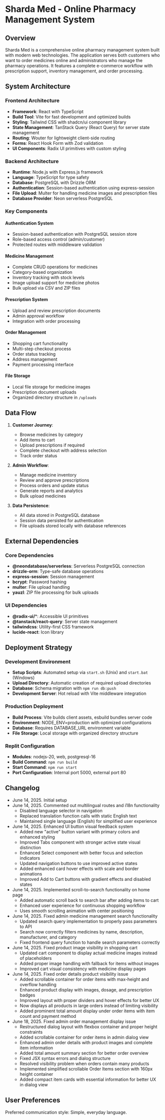 # Sharda Med - Online Pharmacy Management System

## Overview

Sharda Med is a comprehensive online pharmacy management system built with modern web technologies. The application serves both customers who want to order medicines online and administrators who manage the pharmacy operations. It features a complete e-commerce workflow with prescription support, inventory management, and order processing.

## System Architecture

### Frontend Architecture
- **Framework**: React with TypeScript
- **Build Tool**: Vite for fast development and optimized builds
- **Styling**: Tailwind CSS with shadcn/ui component library
- **State Management**: TanStack Query (React Query) for server state management
- **Routing**: Wouter for lightweight client-side routing
- **Forms**: React Hook Form with Zod validation
- **UI Components**: Radix UI primitives with custom styling

### Backend Architecture
- **Runtime**: Node.js with Express.js framework
- **Language**: TypeScript for type safety
- **Database**: PostgreSQL with Drizzle ORM
- **Authentication**: Session-based authentication using express-session
- **File Upload**: Multer for handling medicine images and prescription files
- **Database Provider**: Neon serverless PostgreSQL

### Key Components

#### Authentication System
- Session-based authentication with PostgreSQL session store
- Role-based access control (admin/customer)
- Protected routes with middleware validation

#### Medicine Management
- Complete CRUD operations for medicines
- Category-based organization
- Inventory tracking with stock levels
- Image upload support for medicine photos
- Bulk upload via CSV and ZIP files

#### Prescription System
- Upload and review prescription documents
- Admin approval workflow
- Integration with order processing

#### Order Management
- Shopping cart functionality
- Multi-step checkout process
- Order status tracking
- Address management
- Payment processing interface

#### File Storage
- Local file storage for medicine images
- Prescription document uploads
- Organized directory structure in `/uploads`

## Data Flow

1. **Customer Journey**:
   - Browse medicines by category
   - Add items to cart
   - Upload prescriptions if required
   - Complete checkout with address selection
   - Track order status

2. **Admin Workflow**:
   - Manage medicine inventory
   - Review and approve prescriptions
   - Process orders and update status
   - Generate reports and analytics
   - Bulk upload medicines

3. **Data Persistence**:
   - All data stored in PostgreSQL database
   - Session data persisted for authentication
   - File uploads stored locally with database references

## External Dependencies

### Core Dependencies
- **@neondatabase/serverless**: Serverless PostgreSQL connection
- **drizzle-orm**: Type-safe database operations
- **express-session**: Session management
- **bcrypt**: Password hashing
- **multer**: File upload handling
- **yauzl**: ZIP file processing for bulk uploads

### UI Dependencies
- **@radix-ui/***: Accessible UI primitives
- **@tanstack/react-query**: Server state management
- **tailwindcss**: Utility-first CSS framework
- **lucide-react**: Icon library

## Deployment Strategy

### Development Environment
- **Setup Scripts**: Automated setup via `start.sh` (Unix) and `start.bat` (Windows)
- **Upload Directory**: Automatic creation of required upload directories
- **Database**: Schema migration with `npm run db:push`
- **Development Server**: Hot reload with Vite middleware integration

### Production Deployment
- **Build Process**: Vite builds client assets, esbuild bundles server code
- **Environment**: NODE_ENV=production with optimized configurations
- **Database**: Requires DATABASE_URL environment variable
- **File Storage**: Local storage with organized directory structure

### Replit Configuration
- **Modules**: nodejs-20, web, postgresql-16
- **Build Command**: `npm run build`
- **Start Command**: `npm run start`
- **Port Configuration**: Internal port 5000, external port 80

## Changelog

- June 14, 2025. Initial setup
- June 14, 2025. Commented out multilingual routes and i18n functionality
  - Disabled language selector in navigation
  - Replaced translation function calls with static English text
  - Maintained single language (English) for simplified user experience
- June 14, 2025. Enhanced UI button visual feedback system
  - Added new "active" button variant with primary colors and enhanced styling
  - Improved Tabs component with stronger active state visual distinction
  - Enhanced Select component with better focus and selection indicators
  - Updated navigation buttons to use improved active states
  - Added enhanced card hover effects with scale and border animations
  - Improved Add to Cart buttons with gradient effects and disabled states
- June 14, 2025. Implemented scroll-to-search functionality on home page
  - Added automatic scroll back to search bar after adding items to cart
  - Enhanced user experience for continuous shopping workflow
  - Uses smooth scrolling animation with center positioning
- June 14, 2025. Fixed admin medicine management search functionality
  - Updated search query implementation to properly pass parameters to API
  - Search now correctly filters medicines by name, description, manufacturer, and category
  - Fixed frontend query function to handle search parameters correctly
- June 14, 2025. Fixed product image visibility in shopping cart
  - Updated cart component to display actual medicine images instead of placeholders
  - Added proper image handling with fallback for items without images
  - Improved cart visual consistency with medicine display pages
- June 14, 2025. Fixed order details product visibility issue
  - Added scrollable container for order items with max-height and overflow handling
  - Enhanced product display with images, dosage, and prescription badges
  - Improved layout with proper dividers and hover effects for better UX
  - Now displays all products in large orders instead of limiting visibility
  - Added prominent total amount display under order items with item count and payment method
- June 18, 2025. Fixed admin order management display issue  
  - Restructured dialog layout with flexbox container and proper height constraints
  - Added scrollable container for order items in admin dialog view
  - Enhanced admin order details with product images and complete item information
  - Added total amount summary section for better order overview
  - Fixed JSX syntax errors and dialog structure
  - Resolved visibility problem when orders contain many products
  - Implemented simplified scrollable Order Items section with 160px height container
  - Added compact item cards with essential information for better UX in dialog view

## User Preferences

Preferred communication style: Simple, everyday language.